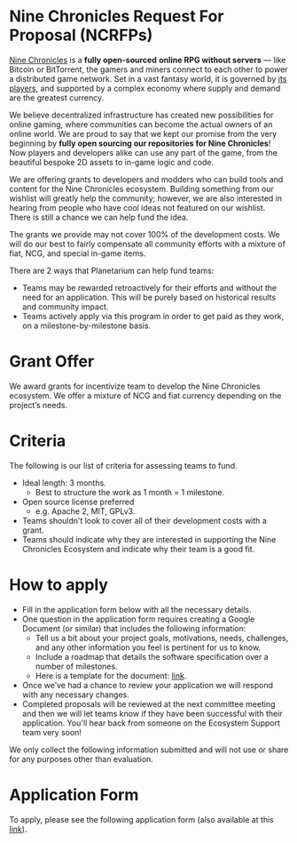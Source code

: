 # Nine Chronicles Request For Proposal (NCRFPs)

[Nine Chronicles](http://nine-chronicles.com) is a **fully open-sourced** **online RPG without servers** — like Bitcoin or BitTorrent, the gamers and miners connect to each other to power a distributed game network. Set in a vast fantasy world, it is governed by [its players](http://discord.gg/planetarium), and supported by a complex economy where supply and demand are the greatest currency.

We believe decentralized infrastructure has created new possibilities for online gaming, where communities can become the actual owners of an online world. We are proud to say that we kept our promise from the very beginning by **fully open sourcing our repositories for Nine Chronicles**! Now players and developers alike can use any part of the game, from the beautiful bespoke 2D assets to in-game logic and code.

We are offering grants to developers and modders who can build tools and content for the Nine Chronicles ecosystem. Building something from our wishlist will greatly help the community; however, we are also interested in hearing from people who have cool ideas not featured on our wishlist. There is still a chance we can help fund the idea.

The grants we provide may not cover 100% of the development costs. We will do our best to fairly compensate all community efforts with a mixture of fiat, NCG, and special in-game items.

There are 2 ways that Planetarium can help fund teams:

- Teams may be rewarded retroactively for their efforts and without the need for an application. This will be purely based on historical results and community impact.
- Teams actively apply via this program in order to get paid as they work, on a milestone-by-milestone basis.

# Grant Offer

We award grants for incentivize team to develop the Nine Chronicles ecosystem. We offer a mixture of NCG and fiat currency depending on the project’s needs.

# Criteria

The following is our list of criteria for assessing teams to fund. 

- Ideal length: 3 months.
    - Best to structure the work as 1 month = 1 milestone.
- Open source license preferred
    - e.g. Apache 2, MIT, GPLv3.
- Teams shouldn’t look to cover all of their development costs with a grant.
- Teams should indicate why they are interested in supporting the Nine Chronicles Ecosystem and indicate why their team is a good fit.

# **How to apply**

- Fill in the application form below with all the necessary details.
- One question in the application form requires creating a Google Document (or similar) that includes the following information:
    - Tell us a bit about your project goals, motivations, needs, challenges, and any other information you feel is pertinent for us to know.
    - Include a roadmap that details the software specification over a number of milestones.
    - Here is a template for the document: [link](https://www.notion.so/278bedc0e25b4d549f876586f7bfe0ae?pvs=21).
- Once we’ve had a chance to review your application we will respond with any necessary changes.
- Completed proposals will be reviewed at the next committee meeting and then we will let teams know if they have been successful with their application. You'll hear back from someone on the Ecosystem Support team very soon!

We only collect the following information submitted and will not use or share for any purposes other than evaluation.

# Application Form

To apply, please see the following application form (also available at this [link](https://docs.google.com/forms/d/e/1FAIpQLSf-6EXf4EkLRPHc5a2UutAHhS_pN4IpYAZyUnJeP7Xe4_TzvQ/viewform)).


